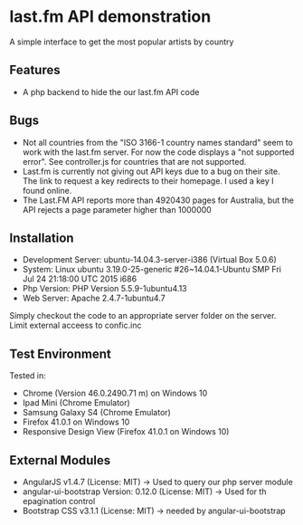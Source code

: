 last.fm API demonstration
==============

A simple interface to get the most popular artists by country

Features
--------------

- A php backend to hide the our last.fm API code

Bugs
--------------
- Not all countries from the "ISO 3166-1 country names standard" seem to work with the last.fm server. For now the code displays a "not supported error". See controller.js for countries that are not supported.
- Last.fm is currently not giving out API keys due to a bug on their site. The link to request a key redirects to their homepage. I used a key I found online. 
- The Last.FM API reports more than 4920430 pages for Australia, but the API rejects a page parameter higher than  1000000

Installation
--------------

- Development Server: ubuntu-14.04.3-server-i386 (Virtual Box 5.0.6)
- System: Linux ubuntu 3.19.0-25-generic #26~14.04.1-Ubuntu SMP Fri Jul 24 21:18:00 UTC 2015 i686
- Php Version:	PHP Version 5.5.9-1ubuntu4.13
- Web Server: Apache 2.4.7-1ubuntu4.7
	
Simply checkout the code to an appropriate server folder on the server. Limit external acceess to confic.inc 

Test Environment
--------------

Tested in:

- Chrome (Version 46.0.2490.71 m) on Windows 10
- Ipad Mini (Chrome Emulator)
- Samsung Galaxy S4 (Chrome Emulator)
- Firefox 41.0.1 on Windows 10
- Responsive Design View (Firefox 41.0.1 on Windows 10)


External Modules
--------------

- AngularJS v1.4.7 (License: MIT) -> Used to query our php server module
- angular-ui-bootstrap Version: 0.12.0 (License: MIT) -> Used for th epagination control
- Bootstrap CSS v3.1.1 (License: MIT) -> needed by angular-ui-bootstrap

	
